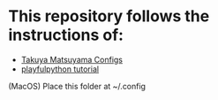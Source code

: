 # This repository follows the instructions of:
- [Takuya Matsuyama Configs](https://www.devas.life/effective-neovim-setup-for-web-development-towards-2024/)
- [playfulpython tutorial](https://www.playfulpython.com/configuring-neovim-as-a-python-ide/)

(MacOS) Place this folder at ~/.config 
